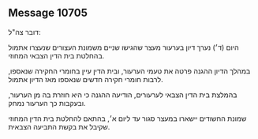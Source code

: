 ## Message 10705

דובר צה"ל:

היום (ד׳) נערך דיון בערעור מעצר שהגישו שניים משמונת העצורים שנעצרו אתמול בהחלטת בית הדין הצבאי המחוזי.

במהלך הדיון ההגנה פרטה את טעמי הערעור, ובית הדין עיין בחומרי החקירה שנאספו, לרבות חומרי חקירה חדשים שנאספו מאז הדיון אתמול. 

בהמלצת בית הדין הצבאי לערעורים, הודיעה ההגנה כי היא חוזרת בה מן הערעור, ובעקבות כך הערעור נמחק.

שמונת החשודים יישארו במעצר סגור עד ליום א׳, בהתאם להחלטת בית הדין המחוזי שקיבל את בקשת התביעה הצבאית.

